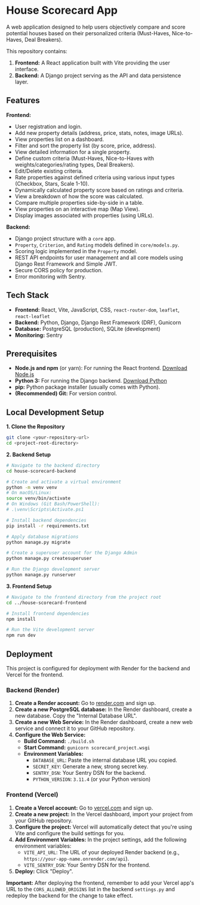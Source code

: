 # House Scorecard App

A web application designed to help users objectively compare and score potential houses based on their personalized criteria (Must-Haves, Nice-to-Haves, Deal Breakers).

This repository contains:
1.  **Frontend:** A React application built with Vite providing the user interface.
2.  **Backend:** A Django project serving as the API and data persistence layer.

## Features

**Frontend:**
*   User registration and login.
*   Add new property details (address, price, stats, notes, image URLs).
*   View properties list on a dashboard.
*   Filter and sort the property list (by score, price, address).
*   View detailed information for a single property.
*   Define custom criteria (Must-Haves, Nice-to-Haves with weights/categories/rating types, Deal Breakers).
*   Edit/Delete existing criteria.
*   Rate properties against defined criteria using various input types (Checkbox, Stars, Scale 1-10).
*   Dynamically calculated property score based on ratings and criteria.
*   View a breakdown of how the score was calculated.
*   Compare multiple properties side-by-side in a table.
*   View properties on an interactive map (Map View).
*   Display images associated with properties (using URLs).

**Backend:**
*   Django project structure with a `core` app.
*   `Property`, `Criterion`, and `Rating` models defined in `core/models.py`.
*   Scoring logic implemented in the `Property` model.
*   REST API endpoints for user management and all core models using Django Rest Framework and Simple JWT.
*   Secure CORS policy for production.
*   Error monitoring with Sentry.

## Tech Stack

*   **Frontend:** React, Vite, JavaScript, CSS, `react-router-dom`, `leaflet`, `react-leaflet`
*   **Backend:** Python, Django, Django Rest Framework (DRF), Gunicorn
*   **Database:** PostgreSQL (production), SQLite (development)
*   **Monitoring:** Sentry

## Prerequisites

*   **Node.js and npm** (or yarn): For running the React frontend. [Download Node.js](https://nodejs.org/)
*   **Python 3:** For running the Django backend. [Download Python](https://www.python.org/)
*   **pip:** Python package installer (usually comes with Python).
*   **(Recommended) Git:** For version control.

## Local Development Setup

**1. Clone the Repository**

```bash
git clone <your-repository-url>
cd <project-root-directory>
```

**2. Backend Setup**

```bash
# Navigate to the backend directory
cd house-scorecard-backend

# Create and activate a virtual environment
python -m venv venv
# On macOS/Linux:
source venv/bin/activate
# On Windows (Git Bash/PowerShell):
# .\venv\Scripts\Activate.ps1

# Install backend dependencies
pip install -r requirements.txt

# Apply database migrations
python manage.py migrate

# Create a superuser account for the Django Admin
python manage.py createsuperuser

# Run the Django development server
python manage.py runserver
```

**3. Frontend Setup**

```bash
# Navigate to the frontend directory from the project root
cd ../house-scorecard-frontend

# Install frontend dependencies
npm install

# Run the Vite development server
npm run dev
```

## Deployment

This project is configured for deployment with Render for the backend and Vercel for the frontend.

### Backend (Render)

1.  **Create a Render account:** Go to [render.com](https://render.com) and sign up.
2.  **Create a new PostgreSQL database:** In the Render dashboard, create a new database. Copy the "Internal Database URL".
3.  **Create a new Web Service:** In the Render dashboard, create a new web service and connect it to your GitHub repository.
4.  **Configure the Web Service:**
    *   **Build Command:** `./build.sh`
    *   **Start Command:** `gunicorn scorecard_project.wsgi`
    *   **Environment Variables:**
        *   `DATABASE_URL`: Paste the internal database URL you copied.
        *   `SECRET_KEY`: Generate a new, strong secret key.
        *   `SENTRY_DSN`: Your Sentry DSN for the backend.
        *   `PYTHON_VERSION`: `3.11.4` (or your Python version)

### Frontend (Vercel)

1.  **Create a Vercel account:** Go to [vercel.com](https://vercel.com) and sign up.
2.  **Create a new project:** In the Vercel dashboard, import your project from your GitHub repository.
3.  **Configure the project:** Vercel will automatically detect that you're using Vite and configure the build settings for you.
4.  **Add Environment Variables:** In the project settings, add the following environment variables:
    *   `VITE_API_URL`: The URL of your deployed Render backend (e.g., `https://your-app-name.onrender.com/api`).
    *   `VITE_SENTRY_DSN`: Your Sentry DSN for the frontend.
5.  **Deploy:** Click "Deploy".

**Important:** After deploying the frontend, remember to add your Vercel app's URL to the `CORS_ALLOWED_ORIGINS` list in the backend `settings.py` and redeploy the backend for the change to take effect.